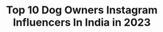 ---
title: Top 10 Dog Owners Instagram Influencers In India in 2023
description: >-
  Find top dog owners Instagram influencers in India in 2023. Most popular hashtags: #instagood #love #instagram #nature.
platform: Instagram
hits: 9
text_top: Analyze the most popular Instagram influencers on inBeat.
text_bottom: Our database holds 9 Instagram influencers like this in India for you to contact.
profiles:
  - username: "iharibaskar"
    fullname: >-
      HARI R BASKAR
    bio: >-
      Normal People VS Dog Owners link 👇| Scorpio 🖤
    location: "India"
    followers: 360788
    engagement: 932
    commentsToLikes: 0.005664
    id: ck1386wm6es0r0i19ba0i154l
    verified: false
    hashtags: "#haribaskar, #jumpcuts, #osk, #nevergrowoldchallange"
  - username: "ishant.sharma29"
    fullname: >-
      Ishant Sharma
    bio: >-
      Professional Indian Cricketer 🇮🇳 • IPL- @delhicapitals • Twitter: imishant Facebook: IshantSharmaIND Email: teamishantsharma@gmail.com
    location: "India"
    followers: 1062595
    engagement: 326
    commentsToLikes: 0.003189
    id: ck0w2l6cmowxs0i19755nae2a
    verified: true
    hashtags: "#family, #workout, #throwback, #coronavirus"
  - username: "jyoti__tripathi"
    fullname: >-
      Jyoti Tripathi
    bio: >-
      #MyTaTTe 2020 : Cycling expeditions 🚴 2019 : NL 🇮🇳, ML 🇮🇳,Nepal🇳🇵(Everest BC🏔️), Stok🏔️ 2018: Jordan🇯🇴,Madagascar🇲🇬,Sri lanka🇱🇰, Dubai🇦🇪, Seychelles🇸🇨
    location: "India"
    followers: 10884
    engagement: 2091
    commentsToLikes: 0.012651
    id: ckf5lw22zr9v10j23ararwnl4
    verified: false
    hashtags: "#travelphotography, #trekking, #forestbathing, #instadaily"
  - username: "sai.lokur"
    fullname: >-
      Sai Lokur
    bio: >-
      An actor Interior Designer Jewellery designer owner of @saanjhbysai Influencer Swimmer Dog lover Adventure freak and a die-hard SRK Fan!
    location: "India"
    followers: 209320
    engagement: 395
    commentsToLikes: 0.012045
    id: ck13chteu0eyr0i19g2h03son
    verified: true
    hashtags: "#fashiondiaries, #goodvibes, #instapic, #instagood"
  - username: "kaywinnith"
    fullname: >-
      Foto Povolen
    bio: >-
      Photographer 🖤 Photato 🥔 Ambassador for @zonerphotostudio Prague, CZE 🇨🇿 Owner of @geekarna Messenger: Poppy Sullivan
    location: "India"
    followers: 3116
    engagement: 836
    commentsToLikes: 0.037742
    id: ck6tli4za61v80j71618hs0af
    verified: false
    hashtags: "#fantasy, #czechgirl, #vintage, #cosplaygirl"
  - username: "mirjamcheriefitness"
    fullname: >-
      Mirjam | Fitness | Workouts
    bio: >-
      🇩🇪GER #workouts 🎓M.A.Healthmanager 100% NATURAL 💪@bangenergy Elite Model SAVE 25% 'MIRJAM25' at Bang-energy.com 💪owner @fitcoachapp YouTube⬇️
    location: "India"
    followers: 1880772
    engagement: 213
    commentsToLikes: 0.014028
    id: ckap2pjiyzrgc0i78xrmssixu
    verified: false
    hashtags: "#redline, #love, #bangenergy, #energydrink"
  - username: "rer_the_traveller"
    fullname: >-
      RER PHOTOGRAPHY
    bio: >-
      ROSHEN EASOW ROY ° ¬|MOTOGRAPHER 📸| ¬|TVLA👽| ¬|ex-Girideepian| ¬|Wolf🐺 OWNER| ¬|BIKER| ¬|COMMITTED| ¬|GAMER| ° Admin @teammetalheadz
    location: "India"
    followers: 2451
    engagement: 2240
    commentsToLikes: 0.096871
    id: ck9wix0x54af10j786avn4sly
    verified: false
    hashtags: "#keralavibes, #entekeralam, #moodycaptures, #ktmworld"
  - username: "targoz_kid"
    fullname: >-
      _kidozky🦋
    bio: >-
      KL 09 S I N C E : 👑FEB 12👑 RESPECT GIRLS NOT BITCHES👹 I PLAY BCOZ MY DAD PAY MOM's BOY B.TECH : E L E C T R I C A L..😈 Kunjaaa💋 :@targoz_grl
    location: "India"
    followers: 3513
    engagement: 2298
    commentsToLikes: 0.154168
    id: ck9wixile4d090j78ngvuhibo
    verified: false
    hashtags: "#stunting, #ktmkerala, #ktmofficial, #ktmfamily"
  - username: "the__love_infector"
    fullname: >-
      ഊ-രു-തെ-ണ്ടി.... 😉😉 kishore
    bio: >-
      ❤ATITHI DEVO BHAVA❤ 👉IDUKKIBOY 👉AIRCRAFTENGINEER 👉ENFIELDLOVER 👉TRAVELLERBOY ❤👀on a girl who travel a lot ❤ANIMAL LOVER ❤ADDICTED💪MSD, LALETTAN,
    location: "India"
    followers: 4419
    engagement: 1638
    commentsToLikes: 0.040868
    id: ck15pnbpfyps80i19lr4s0fgj
    verified: false
    hashtags: "#outdoors, #travelling, #traveling, #travelblogger"
---